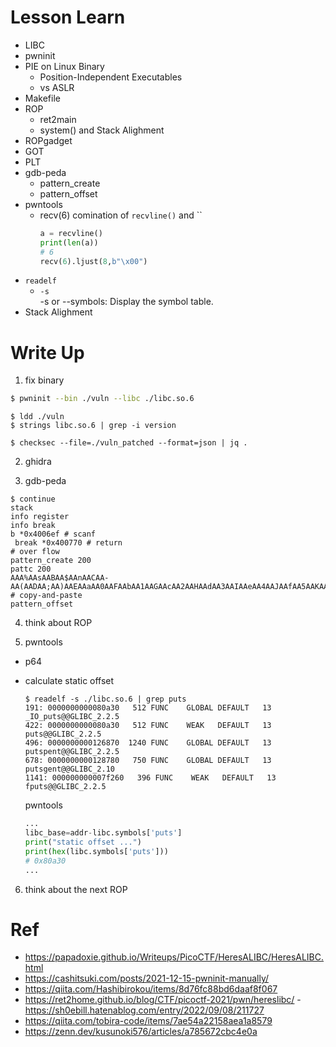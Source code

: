 # Lesson Learn
- LIBC
- pwninit
- PIE on Linux Binary
    - Position-Independent Executables
    - vs ASLR
- Makefile
- ROP
    - ret2main
    - system() and Stack Alighment
- ROPgadget
- GOT
- PLT
- gdb-peda
    - pattern_create
    - pattern_offset
- pwntools
    - recv(6)
        comination of `recvline()` and ``
        ```python
        a = recvline()
        print(len(a))
        # 6
        recv(6).ljust(8,b"\x00")
        ```
- `readelf`
    - `-s`  
        -s or --symbols: Display the symbol table.
- Stack Alighment

# Write Up
1. fix binary
```zsh
$ pwninit --bin ./vuln --libc ./libc.so.6
```

```
$ ldd ./vuln
$ strings libc.so.6 | grep -i version

$ checksec --file=./vuln_patched --format=json | jq .
```

2. ghidra

3. gdb-peda
```
$ continue
stack
info register
info break
b *0x4006ef # scanf
 break *0x400770 # return
# over flow
pattern_create 200
pattc 200
AAA%AAsAABAA$AAnAACAA-AA(AADAA;AA)AAEAAaAA0AAFAAbAA1AAGAAcAA2AAHAAdAA3AAIAAeAA4AAJAAfAA5AAKAAgAA6AALAAhAA7AAMAAiAA8AANAAjAA9AAOAAkAAPAAlAAQAAmAARAAoAASAApAATAAqAAUAArAAVAAtAAWAAuAAXAAvAAYAAwAAZAAxAAyA
# copy-and-paste
pattern_offset 
```

4. think about ROP

5. pwntools
- p64

- calculate static offset
    ```console
    $ readelf -s ./libc.so.6 | grep puts
    191: 0000000000080a30   512 FUNC    GLOBAL DEFAULT   13 _IO_puts@@GLIBC_2.2.5
    422: 0000000000080a30   512 FUNC    WEAK   DEFAULT   13 puts@@GLIBC_2.2.5
    496: 0000000000126870  1240 FUNC    GLOBAL DEFAULT   13 putspent@@GLIBC_2.2.5
    678: 0000000000128780   750 FUNC    GLOBAL DEFAULT   13 putsgent@@GLIBC_2.10
    1141: 000000000007f260   396 FUNC    WEAK   DEFAULT   13 fputs@@GLIBC_2.2.5
    ```
    pwntools
    ```python
    ...
    libc_base=addr-libc.symbols['puts']
    print("static offset ...")
    print(hex(libc.symbols['puts']))
    # 0x80a30
    ...
    ```
6. think about the next ROP


# Ref  
- https://papadoxie.github.io/Writeups/PicoCTF/HeresALIBC/HeresALIBC.html  
- https://cashitsuki.com/posts/2021-12-15-pwninit-manually/  
- https://qiita.com/Hashibirokou/items/8d76fc88bd6daaf8f067  
- https://ret2home.github.io/blog/CTF/picoctf-2021/pwn/hereslibc/
 -https://sh0ebill.hatenablog.com/entry/2022/09/08/211727
- https://qiita.com/tobira-code/items/7ae54a22158aea1a8579  
- https://zenn.dev/kusunoki576/articles/a785672cbc4e0a